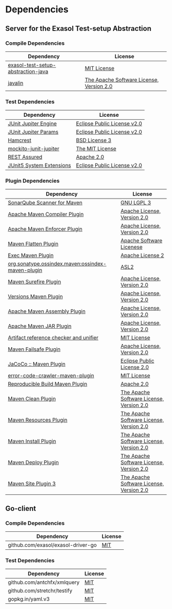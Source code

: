 <!-- @formatter:off -->
# Dependencies

## Server for the Exasol Test-setup Abstraction

### Compile Dependencies

| Dependency                              | License                                       |
| --------------------------------------- | --------------------------------------------- |
| [exasol-test-setup-abstraction-java][0] | [MIT License][1]                              |
| [javalin][2]                            | [The Apache Software License, Version 2.0][3] |

### Test Dependencies

| Dependency                     | License                           |
| ------------------------------ | --------------------------------- |
| [JUnit Jupiter Engine][4]      | [Eclipse Public License v2.0][5]  |
| [JUnit Jupiter Params][4]      | [Eclipse Public License v2.0][5]  |
| [Hamcrest][6]                  | [BSD License 3][7]                |
| [mockito-junit-jupiter][8]     | [The MIT License][9]              |
| [REST Assured][10]             | [Apache 2.0][11]                  |
| [JUnit5 System Extensions][12] | [Eclipse Public License v2.0][13] |

### Plugin Dependencies

| Dependency                                              | License                                       |
| ------------------------------------------------------- | --------------------------------------------- |
| [SonarQube Scanner for Maven][14]                       | [GNU LGPL 3][15]                              |
| [Apache Maven Compiler Plugin][16]                      | [Apache License, Version 2.0][17]             |
| [Apache Maven Enforcer Plugin][18]                      | [Apache License, Version 2.0][17]             |
| [Maven Flatten Plugin][19]                              | [Apache Software Licenese][17]                |
| [Exec Maven Plugin][20]                                 | [Apache License 2][3]                         |
| [org.sonatype.ossindex.maven:ossindex-maven-plugin][21] | [ASL2][3]                                     |
| [Maven Surefire Plugin][22]                             | [Apache License, Version 2.0][17]             |
| [Versions Maven Plugin][23]                             | [Apache License, Version 2.0][17]             |
| [Apache Maven Assembly Plugin][24]                      | [Apache License, Version 2.0][17]             |
| [Apache Maven JAR Plugin][25]                           | [Apache License, Version 2.0][17]             |
| [Artifact reference checker and unifier][26]            | [MIT License][27]                             |
| [Maven Failsafe Plugin][28]                             | [Apache License, Version 2.0][17]             |
| [JaCoCo :: Maven Plugin][29]                            | [Eclipse Public License 2.0][30]              |
| [error-code-crawler-maven-plugin][31]                   | [MIT License][32]                             |
| [Reproducible Build Maven Plugin][33]                   | [Apache 2.0][3]                               |
| [Maven Clean Plugin][34]                                | [The Apache Software License, Version 2.0][3] |
| [Maven Resources Plugin][35]                            | [The Apache Software License, Version 2.0][3] |
| [Maven Install Plugin][36]                              | [The Apache Software License, Version 2.0][3] |
| [Maven Deploy Plugin][37]                               | [The Apache Software License, Version 2.0][3] |
| [Maven Site Plugin 3][38]                               | [The Apache Software License, Version 2.0][3] |

## Go-client

### Compile Dependencies

| Dependency                         | License   |
| ---------------------------------- | --------- |
| github.com/exasol/exasol-driver-go | [MIT][39] |

### Test Dependencies

| Dependency                  | License   |
| --------------------------- | --------- |
| github.com/antchfx/xmlquery | [MIT][40] |
| github.com/stretchr/testify | [MIT][41] |
| gopkg.in/yaml.v3            | [MIT][42] |

[0]: https://github.com/exasol/exasol-test-setup-abstraction-java/
[1]: https://github.com/exasol/exasol-test-setup-abstraction-java/blob/main/LICENSE
[2]: https://javalin.io/
[3]: http://www.apache.org/licenses/LICENSE-2.0.txt
[4]: https://junit.org/junit5/
[5]: https://www.eclipse.org/legal/epl-v20.html
[6]: http://hamcrest.org/JavaHamcrest/
[7]: http://opensource.org/licenses/BSD-3-Clause
[8]: https://github.com/mockito/mockito
[9]: https://github.com/mockito/mockito/blob/main/LICENSE
[10]: http://code.google.com/p/rest-assured
[11]: http://www.apache.org/licenses/LICENSE-2.0.html
[12]: https://github.com/itsallcode/junit5-system-extensions
[13]: http://www.eclipse.org/legal/epl-v20.html
[14]: http://sonarsource.github.io/sonar-scanner-maven/
[15]: http://www.gnu.org/licenses/lgpl.txt
[16]: https://maven.apache.org/plugins/maven-compiler-plugin/
[17]: https://www.apache.org/licenses/LICENSE-2.0.txt
[18]: https://maven.apache.org/enforcer/maven-enforcer-plugin/
[19]: https://www.mojohaus.org/flatten-maven-plugin/
[20]: http://www.mojohaus.org/exec-maven-plugin
[21]: https://sonatype.github.io/ossindex-maven/maven-plugin/
[22]: https://maven.apache.org/surefire/maven-surefire-plugin/
[23]: https://www.mojohaus.org/versions-maven-plugin/
[24]: https://maven.apache.org/plugins/maven-assembly-plugin/
[25]: https://maven.apache.org/plugins/maven-jar-plugin/
[26]: https://github.com/exasol/artifact-reference-checker-maven-plugin/
[27]: https://github.com/exasol/artifact-reference-checker-maven-plugin/blob/main/LICENSE
[28]: https://maven.apache.org/surefire/maven-failsafe-plugin/
[29]: https://www.jacoco.org/jacoco/trunk/doc/maven.html
[30]: https://www.eclipse.org/legal/epl-2.0/
[31]: https://github.com/exasol/error-code-crawler-maven-plugin/
[32]: https://github.com/exasol/error-code-crawler-maven-plugin/blob/main/LICENSE
[33]: http://zlika.github.io/reproducible-build-maven-plugin
[34]: http://maven.apache.org/plugins/maven-clean-plugin/
[35]: http://maven.apache.org/plugins/maven-resources-plugin/
[36]: http://maven.apache.org/plugins/maven-install-plugin/
[37]: http://maven.apache.org/plugins/maven-deploy-plugin/
[38]: http://maven.apache.org/plugins/maven-site-plugin/
[39]: https://github.com/exasol/exasol-driver-go/blob/v0.4.6/LICENSE
[40]: https://github.com/antchfx/xmlquery/blob/HEAD/LICENSE
[41]: https://github.com/stretchr/testify/blob/HEAD/LICENSE
[42]: https://github.com/go-yaml/yaml/blob/v3.0.1/LICENSE
